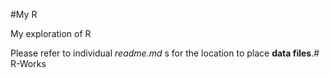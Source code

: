#My R 

My exploration of R

Please refer to individual *readme.md* s for the location to place **data files**.# R-Works
